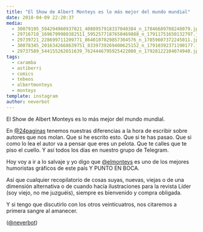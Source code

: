 ```yaml
---
title: "El Show de Albert Monteys es lo más mejor del mundo mundial"
date: 2018-04-09 22:20:37
media: 
  - 30079195_594294960937021_4088957918337040384_n_17846689708248079.jpg
  - 29716718_1696799980382511_5952577187650469888_n_17911751650132797.jpg
  - 29739721_228699711209771_8640107029857304576_n_17859607372245011.jpg
  - 30078345_2016342668639751_8339739269400625152_n_17910392371190177.jpg
  - 29737589_544155262651639_7624446795925422080_n_17928122104074940.jpg
tags: 
  - caramba
  - astiberri
  - comics
  - tebeos
  - albertmonteys
  - monteys
template: instagram
author: neverbot
---
```


El Show de Albert Monteys es lo más mejor del mundo mundial.


En [@24paginas](https://instagram.com/24paginas) tenemos nuestras diferencias a la hora de escribir sobre autores que nos molan. Que si he escrito esto. Que si te has pasao. Que si como lo lea el autor va a pensar que eres un pelota. Que te calles que te piso el cuello. Y así todos los días en nuestro grupo de Telegram.


Hoy voy a ir a lo salvaje y yo digo que [@elmonteys](https://instagram.com/elmonteys) es uno de los mejores humoristas gráficos de este país Y PUNTO EN BOCA.


Así que cualquier recopilatorio de cosas suyas, nuevas, viejas o de una dimensión alternativa o de cuando hacía ilustraciones para la revista Líder (soy viejo, no me juzguéis), siempre es bienvenido y compra obligada.


Y si tengo que discutirlo con los otros veinticuatros, nos citaremos a primera sangre al amanecer.


([@neverbot](https://instagram.com/neverbot))
